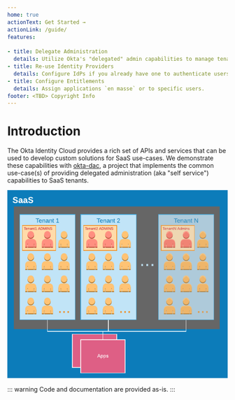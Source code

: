 ```yaml
---
home: true
actionText: Get Started →
actionLink: /guide/
features:

- title: Delegate Administration
  details: Utilize Okta's "delegated" admin capabilities to manage tenants.
- title: Re-use Identity Providers
  details: Configure IdPs if you already have one to authenticate users.
- title: Configure Entitlements
  details: Assign applications `en masse` or to specific users.
footer: <TBD> Copyright Info
---
```

# Introduction
The Okta Identity Cloud provides a rich set of APIs and services that can be used to develop custom solutions for SaaS use-cases. We demonstrate these capabilities with [okta-dac](https://github.com/udplabs/okta-dac), a project that implements the common use-case(s) of providing delegated administration (aka "self service") capabilities to SaaS tenants. 

![alt text](./images/saas.png)

::: warning 
Code and documentation are provided as-is. 
:::

